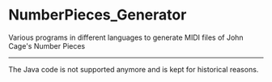 # NumberPieces_Generator

Various programs in different languages to generate MIDI files of John Cage's Number Pieces

*******************************

The Java code is not supported anymore and is kept for historical reasons.

